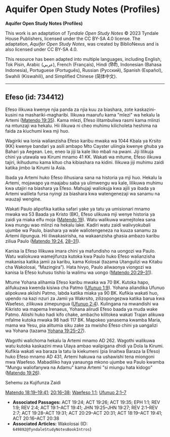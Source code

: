 # Aquifer Open Study Notes (Profiles)

**Aquifer Open Study Notes (Profiles)**

This work is an adaptation of *Tyndale Open Study Notes* © 2023 Tyndale House Publishers, licensed under the CC BY\-SA 4\.0 license. The adaptation, *Aquifer Open Study Notes*, was created by BiblioNexus and is also licensed under CC BY\-SA 4\.0\.

This resource has been adapted into multiple languages, including English, Tok Pisin, Arabic (عربي), French (Français), Hindi (हिंदी), Indonesian (Bahasa Indonesia), Portuguese (Português), Russian (Русский), Spanish (Español), Swahili (Kiswahili), and Simplified Chinese (简体中文).



--------------------------------

## Efeso (id: 734412)

 Efeso ilikuwa kwenye njia panda za njia kuu za biashara, zote kaskazini\-kusini na mashariki\-magharibi. Ilikuwa maarufu kama "mlezi" wa hekalu la Artemi ([Matendo 19:35](https://ref.ly/Acts19:35)). Kama mlezi, Efeso ilitambuliwa rasmi kama mlinzi na mtunzaji wa hekalu. Hii ilikuwa ni cheo muhimu kilicholeta heshima na faida za kiuchumi kwa mji huo.

Wagiriki wa Ionia walianzisha Efeso karibu mwaka wa 1044 Kbala ya Krsito (KK) kwenye bandari ya asili ambapo Mto Cayster uliingia kwenye ghuba ya Bahari ya Aegean. Leo, eneo la jiji la kale liko mbali na pwani. Jiji lilikuja chini ya utawala wa Kirumi mnamo 41 KK. Wakati wa mitume, Efeso ilikuwa tajiri, ikihudumu kama kituo cha kibiashara na kidini. Ilikuwa jiji muhimu zaidi katika jimbo la Kirumi la Asia.

Ibada ya Artemi huko Efeso ilihusiana sana na historia ya mji huo. Hekalu la Artemi, mojawapo ya maajabu saba ya ulimwengu wa kale, lilikuwa muhimu kwa utajiri na biashara ya Efeso. Mahujaji waliokuja kwa ajili ya ibada ya Artemi walileta fursa nyingi za biashara kwa watengenezaji wa sanamu na wauzaji wengine.

Wakati Paulo alipofika katika safari yake ya tatu ya umisionari mnamo mwaka wa 53 Baada ya Kristo (BK), Efeso ulikuwa mji wenye historia ya zaidi ya miaka elfu moja ([Matendo 19](https://ref.ly/Acts19:1-Acts19:41)). Watu walikuwa wamejitolea sana kwa mungu wao mlinzi na hekalu lake. Kadiri watu zaidi walivyokubali ujumbe wa Paulo, biashara ya wale waliotengeneza na kuuza sanamu za Artemi ilipungua. Hii iliwakasirisha, na wakaanzisha ghasia ambazo karibu ziliua Paulo ([Matendo 19:24](https://ref.ly/Acts19:24), [28–31](https://ref.ly/Acts19:28-Acts19:31)).

Kanisa la Efeso lilikuwa imara chini ya mafundisho na uongozi wa Paulo. Watu waliokuwa wamejifunza kutoka kwa Paulo huko Efeso walianzisha makanisa katika jamii za karibu, kama Kolosai (tazama Utangulizi wa Kitabu cha Wakolosai, “Mazingira”). Hata hivyo, Paulo aliwaonya viongozi wa kanisa la Efeso kuhusu tishio la walimu wa uongo ([Matendo 20:29–31](https://ref.ly/Acts20:29-Acts20:31)).

Mtume Yohana alihamia Efeso karibu mwaka wa 70 BK. Kutoka hapo, alifukuzwa kwenda kisiwa cha Patmo ([Ufunuo 1:9](https://ref.ly/Rev1:9)). Yohana aliandika Ufunuo alipokuwa akiishi Patmo, labda katika miaka ya 90 BK. Kufikia wakati huo, upendo na kazi nzuri za Jamii ya Wakrsito, zilizopongezwa katika barua kwa Waefeso, zilikuwa zimepungua ([Ufunuo 2:4](https://ref.ly/Rev2:4)). Kulingana na mwandishi wa Kikristo wa mapema Irenaeus, Yohana alirudi Efeso baada ya muda wake Patmo. Aliishi huko hadi kifo chake, ambacho kilitokea wakati Trajan alikuwa mfalme kutoka mwaka 98 hadi 117 BK. Mapokeo yanasema kwamba Maria, mama wa Yesu, pia alitumia siku zake za mwisho Efeso chini ya uangalizi wa Yohana (tazama [Yohana 19:25–27](https://ref.ly/John19:25-John19:27)).

Wagothi walichoma hekalu la Artemi mnamo AD 262\. Wagothi walikuwa watu kutoka kaskazini mwa Ulaya ambao walipigana dhidi ya Dola la Kirumi. Kufikia wakati wa baraza la tatu la kiekumeni (pia linaitwa Baraza la Efeso) huko Efeso mnamo AD 431, Artemi hakuwa na ushawishi tena miongoni mwa Waefeso. Mabadiliko haya yanaunga mkono ujumbe wa Paulo kwamba "Mungu waliofanywa na Adamu" kama Artemi "si miungu hata kidogo" ([Matendo 19:26](https://ref.ly/Acts19:26)).

Sehemu za Kujifunza Zaidi

[Matendo 18:19–19:41](https://ref.ly/Acts18:19-Acts19:41); [20:16–38](https://ref.ly/Acts20:16-Acts20:38); [Waefeso 1:1](https://ref.ly/Eph1:1); [Ufunuo 2:1–7](https://ref.ly/Rev2:1-Rev2:7)

* **Associated Passages:** ACT 19:24; ACT 19:26; ACT 19:35; EPH 1:1; REV 1:9; REV 2:4; ACT 19:1–ACT 19:41; JHN 19:25–JHN 19:27; REV 2:1–REV 2:7; ACT 19:28–ACT 19:31; ACT 20:29–ACT 20:31; ACT 18:19–ACT 19:41; ACT 20:16–ACT 20:38
* **Associated Articles:** Wakolosai (ID: `649892@TyndaleStudyNotesBookIntros`)

